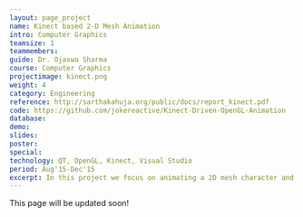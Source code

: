 ```yaml
---
layout: page_project
name: Kinect based 2-D Mesh Animation
intro: Computer Graphics
teamsize: 1
teammembers: 
guide: Dr. Ojaswa Sharma
course: Computer Graphics
projectimage: kinect.png
weight: 4
category: Engineering
reference: http://sarthakahuja.org/public/docs/report_kinect.pdf
code: https://github.com/jokereactive/Kinect-Driven-OpenGL-Animation
database: 
demo:
slides: 
poster: 
special:
technology: QT, OpenGL, Kinect, Visual Studio
period: Aug'15-Dec'15
excerpt: In this project we focus on animating a 2D mesh character and driving its actions through kinect. It has been a little more than five years since the first kinect was launched and even today it continues to draw a lot of attention and applications in various fields. In this approach we use Visual Studio to interact with our kinect device and fetch the skeleton data captured in the form of coordinates. We then create our 2D mesh in QT and use these coordinates to mimic the skeleton. The project follows a bone based skeleton model to construct our 2D mesh character. This projects finds applications in the animation industry for simplifying a lot of processes involved in animating 2D characters. The project can seamlessly by ported to work for 3D characters as well.
---
```

This page will be updated soon!